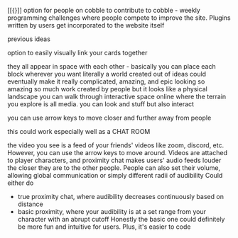 [[{}]]
option for people on cobble to contribute to cobble - weekly programming challenges where people compete to improve the site. Plugins written by users get incorporated to the website itself

previous ideas


option to easily visually link your cards together

they all appear in space with each other - basically you can place each block wherever you want
literally a world created out of ideas
could eventually make it really complicated, amazing, and epic looking
so amazing
so much work created by people
but it looks like a physical landscape you can walk through
interactive space online where the terrain you explore is all media. you can look and stuff but also interact

you can use arrow keys to move closer and further away from people

this could work especially well as a CHAT ROOM

the video you see is a feed of your friends' videos like zoom, discord, etc. However, you can use the arrow keys to move around. Videos are attached to player characters, and proximity chat makes users' audio feeds louder the closer they are to the other people. 
People can also set their volume, allowing global communication or simply different radii of audibility
Could either do 
- true proximity chat, where audibility decreases continuously based on distance
- basic proximity, where your audibility is at a set range from your character with an abrupt cutoff
Honestly the basic one could definitely be more fun and intuitive for users. Plus, it's easier to code
